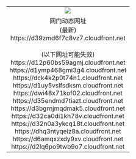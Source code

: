 ﻿<table>
  <tr></tr>
  <tr><td colspan=2 align=center><img src="https://d39zmd6f7c8vz7.cloudfront.net/Up/oGate.jpg" /></td></tr>
  <tr><td colspan=2 align=center>网门动态网址<br/>(最新)
<br>https://d39zmd6f7c8vz7.cloudfront.net
<br/><br/>(以下网址可能失效)
<br>https://d12p60bs59agmj.cloudfront.net
<br>https://d1ymp468gmi3g4.cloudfront.net
<br>https://dck4k2p0t74n1.cloudfront.net
<br>https://d1uy5vslfsdksm.cloudfront.net
<br>https://dwi48x71kof02.cloudfront.net
<br>https://d35endmd7tiazt.cloudfront.net
<br>https://d3bgrnjmqdmak5.cloudfront.net
<br>https://d32ca0di1kh78v.cloudfront.net
<br>https://d32n0a3ykcq18t.cloudfront.net
<br>https://dhq3ntyqeiz8a.cloudfront.net
<br>https://d6amqxzxdy9xv.cloudfront.net
<br>https://d2lq6po9twb9o7.cloudfront.net
    </td>
  </tr>
</table>
